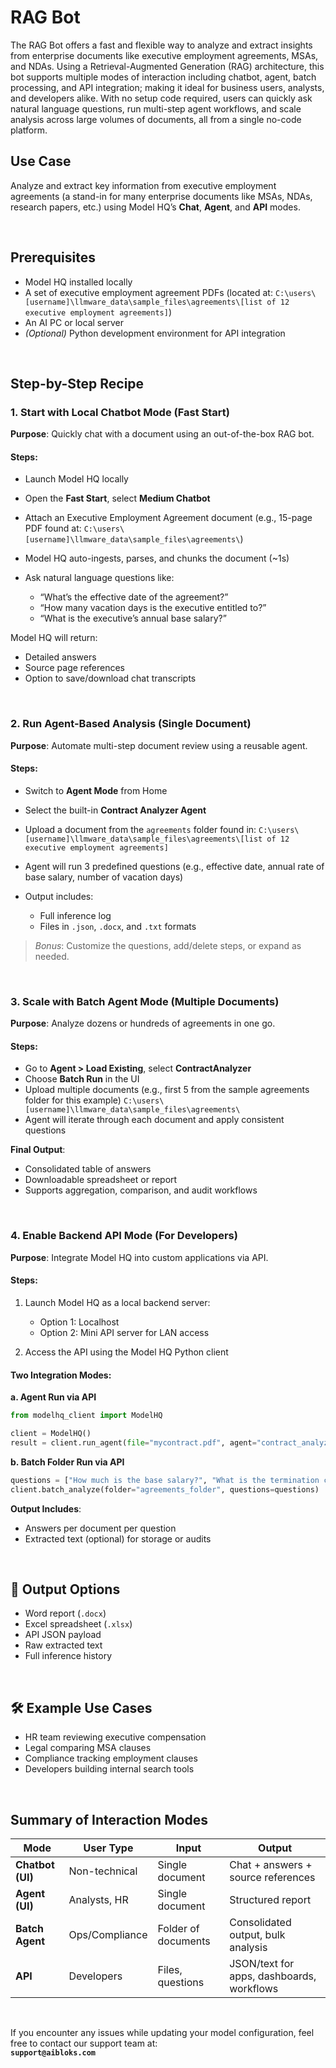 # RAG Bot
The RAG Bot offers a fast and flexible way to analyze and extract insights from enterprise documents like executive employment agreements, MSAs, and NDAs. Using a Retrieval-Augmented Generation (RAG) architecture, this bot supports multiple modes of interaction including chatbot, agent, batch processing, and API integration; making it ideal for business users, analysts, and developers alike. With no setup code required, users can quickly ask natural language questions, run multi-step agent workflows, and scale analysis across large volumes of documents, all from a single no-code platform.

## Use Case

Analyze and extract key information from executive employment agreements (a stand-in for many enterprise documents like MSAs, NDAs, research papers, etc.) using Model HQ’s **Chat**, **Agent**, and **API** modes.

&nbsp;

## Prerequisites

* Model HQ installed locally
* A set of executive employment agreement PDFs (located at:
  `C:\users\[username]\llmware_data\sample_files\agreements\[list of 12 executive employment agreements]`)
* An AI PC or local server
* *(Optional)* Python development environment for API integration

&nbsp;

## Step-by-Step Recipe

### 1. Start with Local Chatbot Mode (Fast Start)

**Purpose**: Quickly chat with a document using an out-of-the-box RAG bot.

#### Steps:

* Launch Model HQ locally
* Open the **Fast Start**, select **Medium Chatbot**
* Attach an Executive Employment Agreement document
  (e.g., 15-page PDF found at:
  `C:\users\[username]\llmware_data\sample_files\agreements\`)
* Model HQ auto-ingests, parses, and chunks the document (\~1s)
* Ask natural language questions like:

  * “What’s the effective date of the agreement?”
  * “How many vacation days is the executive entitled to?”
  * “What is the executive’s annual base salary?”

Model HQ will return:

* Detailed answers
* Source page references
* Option to save/download chat transcripts

&nbsp;

### 2. Run Agent-Based Analysis (Single Document)

**Purpose**: Automate multi-step document review using a reusable agent.

#### Steps:

* Switch to **Agent Mode** from Home
* Select the built-in **Contract Analyzer Agent**
* Upload a document from the `agreements` folder found in: `C:\users\[username]\llmware_data\sample_files\agreements\[list of 12 executive employment agreements]`
* Agent will run 3 predefined questions (e.g., effective date, annual rate of base salary, number of vacation days)
* Output includes:

  * Full inference log
  * Files in `.json`, `.docx`, and `.txt` formats

> *Bonus*: Customize the questions, add/delete steps, or expand as needed.

&nbsp;

### 3. Scale with Batch Agent Mode (Multiple Documents)

**Purpose**: Analyze dozens or hundreds of agreements in one go.

#### Steps:

* Go to **Agent > Load Existing**, select **ContractAnalyzer**
* Choose **Batch Run** in the UI
* Upload multiple documents (e.g., first 5 from the sample agreements folder for this example)
  `C:\users\[username]\llmware_data\sample_files\agreements\`
* Agent will iterate through each document and apply consistent questions

**Final Output**:

* Consolidated table of answers
* Downloadable spreadsheet or report
* Supports aggregation, comparison, and audit workflows

&nbsp;

### 4. Enable Backend API Mode (For Developers)

**Purpose**: Integrate Model HQ into custom applications via API.

#### Steps:

1. Launch Model HQ as a local backend server:

   * Option 1: Localhost
   * Option 2: Mini API server for LAN access

2. Access the API using the Model HQ Python client

#### Two Integration Modes:

**a. Agent Run via API**

```python
from modelhq_client import ModelHQ

client = ModelHQ()
result = client.run_agent(file="mycontract.pdf", agent="contract_analyzer")
```

**b. Batch Folder Run via API**

```python
questions = ["How much is the base salary?", "What is the termination clause?"]
client.batch_analyze(folder="agreements_folder", questions=questions)
```

**Output Includes**:

* Answers per document per question
* Extracted text (optional) for storage or audits

&nbsp;

## 🧪 Output Options

* Word report (`.docx`)
* Excel spreadsheet (`.xlsx`)
* API JSON payload
* Raw extracted text
* Full inference history

&nbsp;

## 🛠 Example Use Cases

* HR team reviewing executive compensation
* Legal comparing MSA clauses
* Compliance tracking employment clauses
* Developers building internal search tools

&nbsp;

## Summary of Interaction Modes

| Mode             | User Type      | Input               | Output                                    |
| ---------------- | -------------- | ------------------- | ----------------------------------------- |
| **Chatbot (UI)** | Non-technical  | Single document     | Chat + answers + source references        |
| **Agent (UI)**   | Analysts, HR   | Single document     | Structured report                         |
| **Batch Agent**  | Ops/Compliance | Folder of documents | Consolidated output, bulk analysis        |
| **API**          | Developers     | Files, questions    | JSON/text for apps, dashboards, workflows |

&nbsp;

If you encounter any issues while updating your model configuration, feel free to contact our support team at:  
**`support@aibloks.com`**
